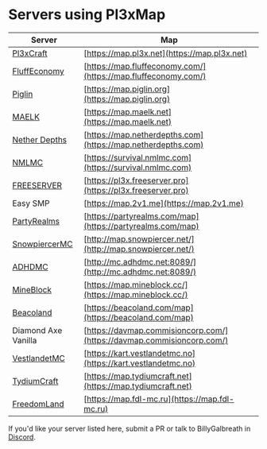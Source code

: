 # Servers using Pl3xMap

| Server                                            | Map                                                            |
| ------------------------------------------------- | -------------------------------------------------------------- |
| [Pl3xCraft](https://mc.pl3x.net)                  | [https://map.pl3x.net](https://map.pl3x.net)                   |
| [FluffEconomy](https://fluffeconomy.com/)         | [https://map.fluffeconomy.com/](https://map.fluffeconomy.com/) |
| [Piglin](https://www.piglin.org)                  | [https://map.piglin.org](https://map.piglin.org)               |
| [MAELK](https://maelk.net/)                       | [https://map.maelk.net](https://map.maelk.net)                 |
| [Nether Depths](https://netherdepths.com)         | [https://map.netherdepths.com](https://map.netherdepths.com)   |
| [NMLMC](https://nmlmc.com)                        | [https://survival.nmlmc.com](https://survival.nmlmc.com)       |
| [FREESERVER](https://freeserver.pro)              | [https://pl3x.freeserver.pro](https://pl3x.freeserver.pro)     |
| Easy SMP                                          | [https://map.2v1.me](https://map.2v1.me)                       |
| [PartyRealms](https://partyrealms.com/home)       | [https://partyrealms.com/map](https://partyrealms.com/map)     |
| [SnowpiercerMC](http://map.snowpiercer.net/)      | [http://map.snowpiercer.net/](http://map.snowpiercer.net/)     |
| [ADHDMC](https://adhdmc.enjin.com/)               | [http://mc.adhdmc.net:8089/](http://mc.adhdmc.net:8089/)       |
| [MineBlock](https://www.mineblock.cc/)            | [https://map.mineblock.cc/](https://map.mineblock.cc/)         |
| [Beacoland](https://beacoland.com/)               | [https://beacoland.com/map](https://beacoland.com/map)         |
| Diamond Axe Vanilla                               | [https://davmap.commisioncorp.com/](https://davmap.commisioncorp.com/) |
| [VestlandetMC](https://www.vestlandetmc.no/)      | [https://kart.vestlandetmc.no](https://kart.vestlandetmc.no)   |
| [TydiumCraft](https://tydiumcraft.net/)           | [https://map.tydiumcraft.net](https://map.tydiumcraft.net)     |
| [FreedomLand](https://fdl-mc.ru/)                 | [https://map.fdl-mc.ru](https://map.fdl-mc.ru)                 |

If you'd like your server listed here, submit a PR or talk to BillyGalbreath in [Discord](https://discord.gg/B8WpDPXeBh).
